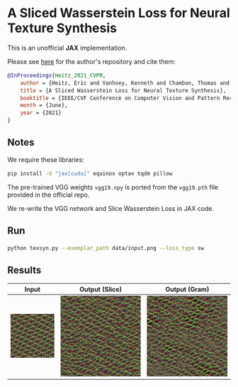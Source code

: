 # A Sliced Wasserstein Loss for Neural Texture Synthesis

This is an unofficial **JAX** implementation.

Please see [here](https://github.com/tchambon/A-Sliced-Wasserstein-Loss-for-Neural-Texture-Synthesis) for the author's repository and cite them:

```bib
@InProceedings{Heitz_2021_CVPR,
    author = {Heitz, Eric and Vanhoey, Kenneth and Chambon, Thomas and Belcour, Laurent},
    title = {A Sliced Wasserstein Loss for Neural Texture Synthesis},
    booktitle = {IEEE/CVF Conference on Computer Vision and Pattern Recognition (CVPR)},
    month = {June},
    year = {2021}
}
```

## Notes

We require these libraries:

```bash
pip install -U "jax[cuda]" equinox optax tqdm pillow
```

The pre-trained VGG weights `vgg19.npy` is ported from the `vgg19.pth` file provided in the official repo.

We re-write the VGG network and Slice Wasserstein Loss in JAX code.

## Run

```bash
python texsyn.py --exemplar_path data/input.png --loss_type sw
```

## Results


Input | Output (Slice) | Output (Gram)
---------|----------|---------
 ![alt text](data/input.png) | ![alt text](data/result_sw.png) | ![alt text](data/result_gram.png)